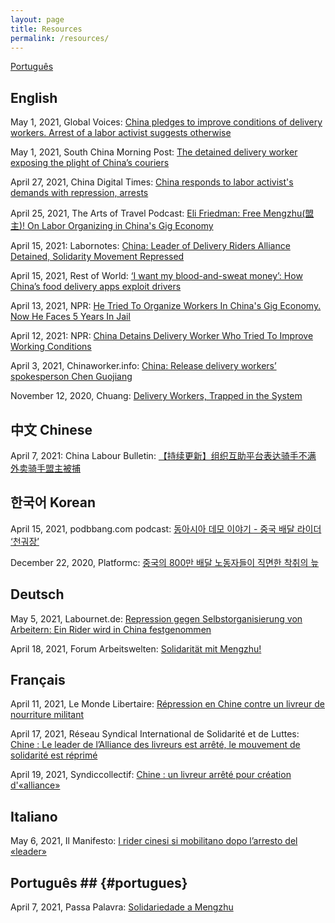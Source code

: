 ```yaml
---
layout: page
title: Resources
permalink: /resources/
---
```


[Português](#portugues)

## English ##

May 1, 2021, Global Voices: [China pledges to improve conditions of delivery workers. Arrest of a labor activist suggests otherwise](https://globalvoices.org/2021/05/01/china-pledges-to-improve-conditions-of-delivery-workers-arrest-of-a-labor-activist-suggest-otherwise/)

May 1, 2021, South China Morning Post: [The detained delivery worker exposing the plight of China’s couriers](https://www.scmp.com/news/china/politics/article/3131871/detained-delivery-worker-exposing-plight-chinas-couriers)

April 27, 2021, China Digital Times: [China responds to labor activist's demands with repression, arrests](https://chinadigitaltimes.net/2021/04/china-responds-to-labor-activists-demands-with-repression-arrests/)

April 25, 2021, The Arts of Travel Podcast: [Eli Friedman: Free Mengzhu(盟主)! On Labor Organizing in China's Gig Economy](https://anchor.fm/the-arts-of-travel/episodes/Eli-Friedman-Free-Mengzhu--On-Labor-Organizing-in-Chinas-Gig-Economy-ev524v)

April 15, 2021: Labornotes: [China: Leader of Delivery Riders Alliance Detained, Solidarity Movement Repressed](https://labornotes.org/2021/04/china-leader-delivery-riders-alliance-detained-solidarity-movement-repressed)
  
April 15, 2021, Rest of World: [‘I want my blood-and-sweat money’: How China’s food delivery apps exploit drivers](https://restofworld.org/2021/automate-everything/)

April 13, 2021, NPR: [He Tried To Organize Workers In China's Gig Economy. Now He Faces 5 Years In Jail](https://www.npr.org/2021/04/13/984994360/he-tried-to-organize-workers-in-chinas-gig-economy-now-he-faces-5-years-in-jail)

April 12, 2021: NPR: [China Detains Delivery Worker Who Tried To Improve Working Conditions](https://www.npr.org/2021/04/12/986365859/china-detains-delivery-worker-who-tried-to-improve-working-conditions)

April 3, 2021, Chinaworker.info: [China: Release delivery workers’ spokesperson Chen Guojiang](https://chinaworker.info/en/2021/04/03/28336/)

November 12, 2020, Chuang: [Delivery Workers, Trapped in the System](https://chuangcn.org/2020/11/delivery-renwu-translation/)


## 中文 Chinese ##

April 7, 2021: China Labour Bulletin: [【持续更新】组织互助平台表达骑手不满 外卖骑手盟主被捕](https://clb.org.hk/zh-hans/content/【持续更新】组织互助平台表达骑手不满-外卖骑手盟主被捕)


## 한국어 Korean ##

April 15, 2021, podbbang.com podcast: [동아시아 데모 이야기 - 중국 배달 라이더 ‘천궈장’](http://www.podbbang.com/ch/8005?e=24015756&fbclid=IwAR2ub3rhLdSE2Q-xhcGQSJ2rwgHWwE-_UWwa_vU2h4K5g6B5T7el6X-C3I8)

December 22, 2020, Platformc: [중국의 800만 배달 노동자들이 직면한 착취의 늪](http://platformc.kr/2020/12/delivery-workers-exploitation-in-china/)


## Deutsch ##

May 5, 2021, Labournet.de: [Repression gegen Selbstorganisierung von Arbeitern: Ein Rider wird in China festgenommen](https://www.labournet.de/?p=188029)

April 18, 2021, Forum Arbeitswelten: [Solidarität mit Mengzhu!](https://www.forumarbeitswelten.de/blog/solidaritat-mit-mengzhu-kampagne/)


## Français ##

April 11, 2021, Le Monde Libertaire: [Répression en Chine contre un livreur de nourriture militant](https://monde-libertaire.fr/?article=Repression_en_chine_contre_un_livreur_de_nourriture_militant)

April 17, 2021, Réseau Syndical International de Solidarité et de Luttes: [Chine : Le leader de l’Alliance des livreurs est arrêté, le mouvement de solidarité est réprimé](https://www.laboursolidarity.org/Chine-Le-leader-de-l-Alliance-des?lang=fr)

April 19, 2021, Syndiccollectif: [Chine : un livreur arrêté pour création d'«alliance»](https://syndicollectif.fr/chine-un-livreur-a-velo-arrete/)


## Italiano ##

May 6, 2021, Il Manifesto: [I rider cinesi si mobilitano dopo l’arresto del «leader»](https://ilmanifesto.it/i-rider-cinesi-si-mobilitano-dopo-larresto-del-leader/)


## Português ## {#portugues}

April 7, 2021, Passa Palavra: [Solidariedade a Mengzhu](https://passapalavra.info/2021/04/137418/)

